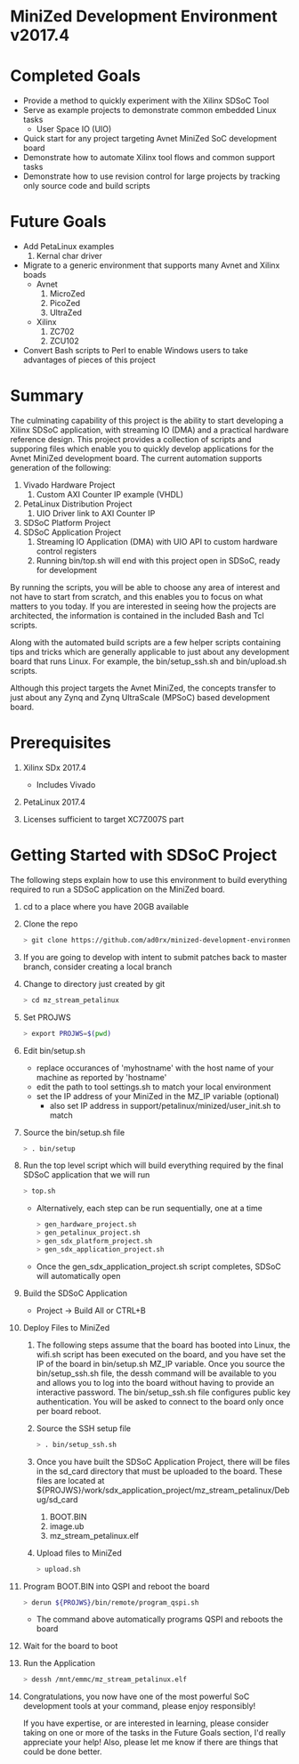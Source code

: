 # MiniZed Development Environment v2017.4

# Completed Goals 
* Provide a method to quickly experiment with the Xilinx SDSoC Tool
* Serve as example projects to demonstrate common embedded Linux tasks
  * User Space IO (UIO)
* Quick start for any project targeting Avnet MiniZed SoC development board
* Demonstrate how to automate Xilinx tool flows and common support tasks
* Demonstrate how to use revision control for large projects by tracking only source code and build scripts

# Future Goals
* Add PetaLinux examples
  1. Kernal char driver
* Migrate to a generic environment that supports many Avnet and Xilinx boads
  * Avnet
    1. MicroZed
    1. PicoZed
    1. UltraZed
  * Xilinx
    1. ZC702
    1. ZCU102    
* Convert Bash scripts to Perl to enable Windows users to take advantages of pieces of this project    

# Summary
The culminating capability of this project is the ability to start developing a Xilinx SDSoC application, with streaming IO (DMA) and a practical hardware reference design. This project provides a collection of scripts and supporing files which enable you to quickly develop applications for the Avnet MiniZed development board. The current automation supports generation of the following:

1. Vivado Hardware Project
   1. Custom AXI Counter IP example (VHDL)
1. PetaLinux Distribution Project
   1. UIO Driver link to AXI Counter IP
1. SDSoC Platform Project
1. SDSoC Application Project
   1. Streaming IO Application (DMA) with UIO API to custom hardware control registers
   1. Running bin/top.sh will end with this project open in SDSoC, ready for development
   
By running the scripts, you will be able to choose any area of interest and not have to start from scratch, and this enables you to focus on what matters to you today. If you are interested in seeing how the projects are architected, the information is contained in the included Bash and Tcl scripts.  

Along with the automated build scripts are a few helper scripts containing tips and tricks which are generally applicable to just about any development board that runs Linux. For example, the bin/setup_ssh.sh and bin/upload.sh scripts.

Although this project targets the Avnet MiniZed, the concepts transfer to just about any Zynq and Zynq UltraScale (MPSoC) based development board.

# Prerequisites

1. Xilinx SDx 2017.4 
   - Includes Vivado
   
1. PetaLinux 2017.4 

1. Licenses sufficient to target XC7Z007S part

# Getting Started with SDSoC Project

The following steps explain how to use this environment to build everything required to run a SDSoC application on the MiniZed board.

1. cd to a place where you have 20GB available

1. Clone the repo
   ```sh
   > git clone https://github.com/ad0rx/minized-development-environment.git mz_stream_petalinux --depth 1
   ```

1. If you are going to develop with intent to submit patches back to master branch, 
   consider creating a local branch

1. Change to directory just created by git
   ```sh
   > cd mz_stream_petalinux
   ```

5. Set PROJWS
   ```sh
   > export PROJWS=$(pwd)
   ```

1. Edit bin/setup.sh
   - replace occurances of 'myhostname' with the host name of your machine as reported by 'hostname'
   - edit the path to tool settings.sh to match your local environment
   - set the IP address of your MiniZed in the MZ_IP variable (optional)
     - also set IP address in support/petalinux/minized/user_init.sh to match
1. Source the bin/setup.sh file
   ```sh
   > . bin/setup
   ```

1. Run the top level script which will build everything required by the final
   SDSoC application that we will run
   ```sh
   > top.sh
   ```
   
   - Alternatively, each step can be run sequentially, one at a time
     ```sh
     > gen_hardware_project.sh
     > gen_petalinux_project.sh
     > gen_sdx_platform_project.sh
     > gen_sdx_application_project.sh
     ```
   - Once the gen_sdx_application_project.sh script completes, SDSoC will automatically open
   
1. Build the SDSoC Application

   - Project -> Build All or CTRL+B
   
1. Deploy Files to MiniZed

   1. The following steps assume that the board has booted into Linux, the wifi.sh script has been executed on the board, and you have set the IP of the board in bin/setup.sh MZ_IP variable. Once you source the bin/setup_ssh.sh file, the dessh command will be available to you and allows you to log into the board without having to provide an interactive password. The bin/setup_ssh.sh file configures public key authentication. You will be asked to connect to the board only once per board reboot.

   1. Source the SSH setup file
      ```sh
      > . bin/setup_ssh.sh
      ```

   1. Once you have built the SDSoC Application Project, there will be files in the sd_card directory that must be uploaded to the board. These files are located at ${PROJWS}/work/sdx_application_project/mz_stream_petalinux/Debug/sd_card

      1. BOOT.BIN
      1. image.ub
      1. mz_stream_petalinux.elf
     
   1. Upload files to MiniZed
      ```sh
      > upload.sh
      ```

1. Program BOOT.BIN into QSPI and reboot the board
   ```sh
   > derun ${PROJWS}/bin/remote/program_qspi.sh
   ```
   - The command above automatically programs QSPI and reboots the board
   
1. Wait for the board to boot

1. Run the Application
   ```sh
   > dessh /mnt/emmc/mz_stream_petalinux.elf
   ```
   
1. Congratulations, you now have one of the most powerful SoC development tools at your command, please enjoy responsibly!

   If you have expertise, or are interested in learning, please consider taking on one or more of the tasks in the Future Goals section, I'd really appreciate your help! Also, please let me know if there are things that could be done better.
